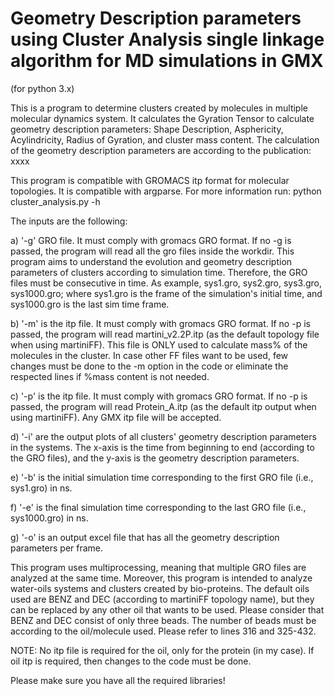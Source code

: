 # Geometry Description parameters using Cluster Analysis single linkage algorithm for MD simulations in GMX
(for python 3.x)

This is a program to determine clusters created by molecules in multiple molecular dynamics system. It calculates the Gyration Tensor to calculate geometry description parameters: Shape Description, Asphericity, Acylindricity, Radius of Gyration, and cluster mass content.
The calculation of the geometry description parameters are according to the publication: xxxx

This program is compatible with GROMACS itp format for molecular topologies.
It is compatible with argparse. For more information run: python cluster_analysis.py -h

The inputs are the following:

a) '-g' GRO file. It must comply with gromacs GRO format. If no -g is passed, the program will read all the gro files inside the workdir. This program aims to understand the evolution and geometry description parameters of clusters according to simulation time. Therefore, the GRO files must be consecutive in time. As example, sys1.gro, sys2.gro, sys3.gro, sys1000.gro; where sys1.gro is the frame of the simulation's initial time, and sys1000.gro is the last sim time frame.

b) '-m' is the itp file. It must comply with gromacs GRO format. If no -p is passed, the program will read martini_v2.2P.itp (as the default topology file when using martiniFF). This file is ONLY used to calculate mass% of the molecules in the cluster. In case other FF files want to be used, few changes must be done to the -m option in the code or eliminate the respected lines if %mass content is not needed.

c) '-p' is the itp file. It must comply with gromacs GRO format. If no -p is passed, the program will read Protein_A.itp (as the default itp output when using martiniFF). Any GMX itp file will be accepted.

d) '-i' are the output plots of all clusters' geometry description parameters in the systems. The x-axis is the time from beginning to end (according to the GRO files), and the y-axis is the geometry description parameters.

e) '-b' is the initial simulation time corresponding to the first GRO file (i.e., sys1.gro) in ns.

f) '-e' is the final simulation time corresponding to the last GRO file (i.e., sys1000.gro) in ns.

g) '-o' is an output excel file that has all the geometry description parameters per frame.


This program uses multiprocessing, meaning that multiple GRO files are analyzed at the same time.
Moreover, this program is intended to analyze water-oils systems and clusters created by bio-proteins. The default oils used are BENZ and DEC (according to martiniFF topology name), but they can be replaced by any other oil that wants to be used. Please consider that BENZ and DEC consist of only three beads. The number of beads must be according to the oil/molecule used. Please refer to lines 316 and 325-432.

NOTE: No itp file is required for the oil, only for the protein (in my case). If oil itp is required, then changes to the code must be done.

Please make sure you have all the required libraries!




